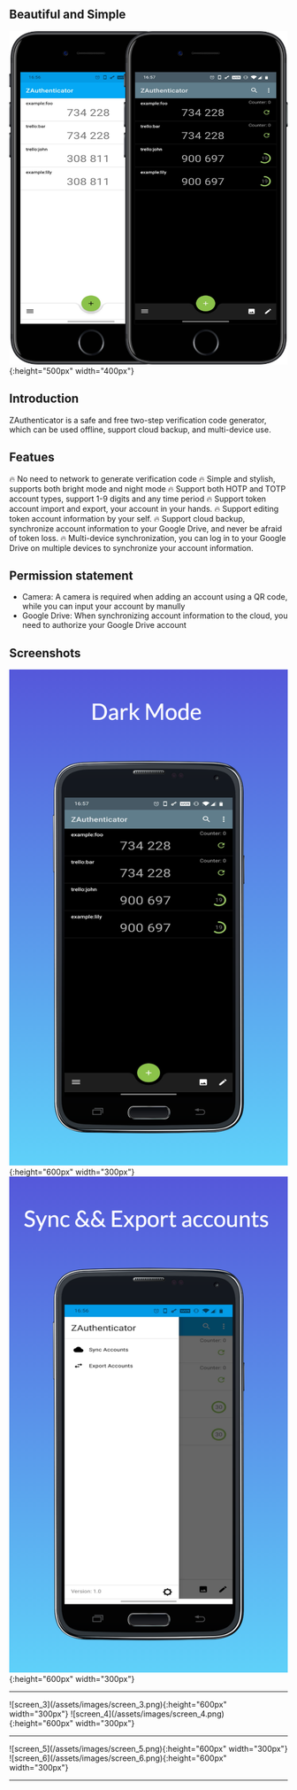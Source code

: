 ## Beautiful and Simple

![show](/assets/images/lanch.png){:height="500px" width="400px"}


## Introduction

ZAuthenticator is a safe and free two-step verification code generator, which can be used offline, support cloud backup, and multi-device use.


## Featues

🔥 No need to network to generate verification code
🔥 Simple and stylish, supports both bright mode and night mode
🔥 Support both HOTP and TOTP account types, support 1-9 digits and any time period
🔥 Support token account import and export, your account in your hands.
🔥 Support editing token account information by your self.
🔥 Support cloud backup, synchronize account information to your Google Drive, and never be afraid of token loss.
🔥 Multi-device synchronization, you can log in to your Google Drive on multiple devices to synchronize your account information.


## Permission statement

* Camera: A camera is required when adding an account using a QR code, while you can input your account by manully
* Google Drive: When synchronizing account information to the cloud, you need to authorize your Google Drive account

## Screenshots

![screen_1](/assets/images/screen_1.png){:height="600px" width="300px"} ![screen_2](/assets/images/screen_2.png){:height="600px" width="300px"}
<hr>
![screen_3](/assets/images/screen_3.png){:height="600px" width="300px"} ![screen_4](/assets/images/screen_4.png){:height="600px" width="300px"}
<hr>
![screen_5](/assets/images/screen_5.png){:height="600px" width="300px"} ![screen_6](/assets/images/screen_6.png){:height="600px" width="300px"}
<hr>
